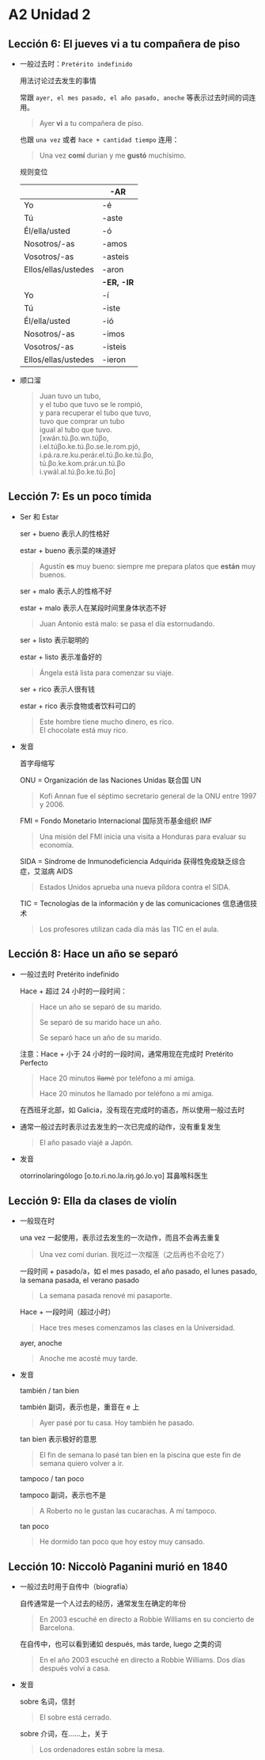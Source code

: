 # A2 Unidad 2

## Lección 6: El jueves vi a tu compañera de piso

- 一般过去时：`Pretérito indefinido`

  用法讨论过去发生的事情

  常跟 `ayer, el mes pasado, el año pasado, anoche` 等表示过去时间的词连用。

  > Ayer **vi** a tu compañera de piso.

  也跟 `una vez` 或者 `hace + cantidad tiempo` 连用：

  > Una vez **comí** durian y me **gustó** muchísimo.

  规则变位

  | | -AR |
  | ---- | ---- |
  | Yo | -é |
  | Tú | -aste |
  | Él/ella/usted | -ó |
  | Nosotros/-as | -amos |
  | Vosotros/-as | -asteis |
  | Ellos/ellas/ustedes | -aron |
  | | **-ER, -IR** |
  | Yo | -í |
  | Tú | -iste |
  | Él/ella/usted | -ió |
  | Nosotros/-as | -imos |
  | Vosotros/-as | -isteis |
  | Ellos/ellas/ustedes | -ieron |

- 顺口溜

  > Juan tuvo un tubo, <br>
  y el tubo que tuvo se le rompió, <br>
  y para recuperar el tubo que tuvo, <br>
  tuvo que comprar un tubo <br>
  igual al tubo que tuvo. <br>
  > [xwán.tú.βo.wn.túβo, <br>
  i.el.túβo.ke.tú.βo.se.le.rom.pjó, <br>
  i.pá.ɾa.re.ku.peɾáɾ.el.tú.βo.ke.tú.βo, <br>
  tú.βo.ke.kom.pɾáɾ.un.tú.βo <br>
  i.γwál.al.tú.βo.ke.tú.βo]

## Lección 7: Es un poco tímida

- Ser 和 Estar

  ser + bueno 表示人的性格好

  estar + bueno 表示菜的味道好

  > Agustín **es** muy bueno: siempre me prepara platos que **están** muy buenos.

  ser + malo 表示人的性格不好

  estar + malo 表示人在某段时间里身体状态不好

  > Juan Antonio está malo: se pasa el día estornudando.

  ser + listo 表示聪明的

  estar + listo 表示准备好的

  > Ángela está lista para comenzar su viaje.

  ser + rico 表示人很有钱

  estar + rico 表示食物或者饮料可口的

  > Este hombre tiene mucho dinero, es rico.<br>
  > El chocolate está muy rico.

- 发音

  首字母缩写

  ONU = Organización de las Naciones Unidas 联合国 UN

  > Kofi Annan fue el séptimo secretario general de la ONU entre 1997 y 2006.

  FMI = Fondo Monetario Internacional 国际货币基金组织 IMF

  > Una misión del FMI inicia una visita a Honduras para evaluar su economía.

  SIDA = Síndrome de Inmunodeficiencia Adquirida 获得性免疫缺乏综合症，艾滋病 AIDS

  > Estados Unidos aprueba una nueva píldora contra el SIDA.

  TIC = Tecnologías de la información y de las comunicaciones 信息通信技术

  > Los profesores utilizan cada día más las TIC en el aula.

## Lección 8: Hace un año se separó

- 一般过去时 Pretérito indefinido

  Hace + 超过 24 小时的一段时间：

  > Hace un año se separó de su marido.
  >
  > Se separó de su marido hace un año.
  >  
  > Se separó hace un año de su marido.

  注意：Hace + 小于 24 小时的一段时间，通常用现在完成时 Pretérito Perfecto

  > Hace 20 minutos <s>llamé</s> por teléfono a mi amiga.
  >
  > Hace 20 minutos he llamado por teléfono a mi amiga.

  在西班牙北部，如 Galicia，没有现在完成时的语态，所以使用一般过去时

- 通常一般过去时表示过去发生的一次已完成的动作，没有重复发生

  > El año pasado viajé a Japón.

- 发音

  otorrinolaringólogo [o.to.ri.no.la.ɾiŋ.gó.lo.γo] 耳鼻喉科医生

## Lección 9: Ella da clases de violín

- 一般现在时

  una vez 一起使用，表示过去发生的一次动作，而且不会再去重复

  > Una vez comí durian. 我吃过一次榴莲（之后再也不会吃了）

  一段时间 + pasado/a，如 el mes pasado, el año pasado, el lunes pasado, la semana pasada, el verano pasado

  > La semana pasada renové mi pasaporte.

  Hace + 一段时间（超过小时）

  > Hace tres meses comenzamos las clases en la Universidad.

  ayer, anoche

  > Anoche me acosté muy tarde.

- 发音

  también / tan bien

  también 副词，表示也是，重音在 e 上

  > Ayer pasé por tu casa. Hoy también he pasado.

  tan bien 表示极好的意思

  > El fin de semana lo pasé tan bien en la piscina que este fin de semana quiero volver a ir.

  tampoco / tan poco

  tampoco 副词，表示也不是

  > A Roberto no le gustan las cucarachas. A mí tampoco.

  tan poco

  > He dormido tan poco que hoy estoy muy cansado.

## Lección 10: Niccolò Paganini murió en 1840

- 一般过去时用于自传中（biografía）

  自传通常是一个人过去的经历，通常发生在确定的年份

  > En 2003 escuché en directo a Robbie Williams en su concierto de Barcelona.

  在自传中，也可以看到诸如 después, más tarde, luego 之类的词

  > En el año 2003 escuché en directo a Robbie Williams. Dos días después volví a casa.

- 发音

  sobre 名词，信封

  > El sobre está cerrado.

  sobre 介词，在……上，关于

  > Los ordenadores están sobre la mesa.
